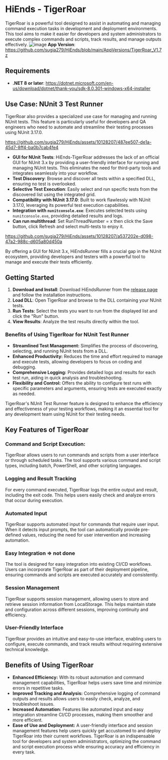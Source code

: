 # HiEnds - TigerRoar
TigerRoar is a powerful tool designed to assist in automating and managing command execution tasks in development and deployment environments. This tool aims to make it easier for developers and system administrators to execute complex commands and scripts, track results, and manage outputs effectively.
![image](https://github.com/sugia279/HiEnds/assets/10128207/04f4d254-fce4-4422-ad37-3efbf60a83aa)
**App Version**:
https://github.com/sugia279/HiEnds/blob/main/AppVersions/TigerRoar_V1.7z

## Requirements
- **.NET 8 or later**: https://dotnet.microsoft.com/en-us/download/dotnet/thank-you/sdk-8.0.301-windows-x64-installer
   
## Use Case: NUnit 3 Test Runner
TigerRoar also provides a specialized use case for managing and running NUnit tests. This feature is particularly useful for developers and QA engineers who need to automate and streamline their testing processes using NUnit 3.17.0.

https://github.com/sugia279/HiEnds/assets/10128207/487ee507-de1a-45d7-8ff4-ba0b7cab4fe4

- **GUI for NUnit Tests**: HiEnds-TigerRoar addresses the lack of an official GUI for NUnit 3.x by providing a user-friendly interface for running and managing NUnit tests. This eliminates the need for third-party tools and integrates seamlessly into your workflow.
- **Test Discovery**: Browse and discover all tests within a specified DLL, ensuring no test is overlooked.
- **Selective Test Execution**: Easily select and run specific tests from the discovered list using the integrated grid.
- **Compatibility with NUnit 3.17.0**: Built to work flawlessly with NUnit 3.17.0, leveraging its powerful test execution capabilities.
- **Integration with `nunitconsole.exe`**: Executes selected tests using `nunitconsole.exe`, providing detailed results and logs.
- **Can run multithread**: Set RunThreadNumber = x then click the Save button, click Refresh and select multi-tests to enjoy it.

https://github.com/sugia279/HiEnds/assets/10128207/a537202e-d098-47a2-988c-d605a80d450a

By offering a GUI for NUnit 3.x, HiEndsRunner fills a crucial gap in the NUnit ecosystem, providing developers and testers with a powerful tool to manage and execute their tests efficiently.

## Getting Started

1. **Download and Install**: Download HiEndsRunner from the [release page](#) and follow the installation instructions.
2. **Load DLL**: Open TigerRoar and browse to the DLL containing your NUnit tests.
3. **Run Tests**: Select the tests you want to run from the displayed list and click the "Run" button.
4. **View Results**: Analyze the test results directly within the tool.

### Benefits of Using TigerRoar for NUnit Test Runner

- **Streamlined Test Management:** Simplifies the process of discovering, selecting, and running NUnit tests from a DLL.
- **Enhanced Productivity:** Reduces the time and effort required to manage and execute tests, allowing developers to focus on coding and debugging.
- **Comprehensive Logging:** Provides detailed logs and results for each test run, aiding in quick analysis and troubleshooting.
- **Flexibility and Control:** Offers the ability to configure test runs with specific parameters and arguments, ensuring tests are executed exactly as needed.

TigerRoar's NUnit Test Runner feature is designed to enhance the efficiency and effectiveness of your testing workflows, making it an essential tool for any development team using NUnit for their testing needs.

## Key Features of TigerRoar
### Command and Script Execution:
TigerRoar allows users to run commands and scripts from a user interface or through scheduled tasks. The tool supports various command and script types, including batch, PowerShell, and other scripting languages.
### Logging and Result Tracking
For every command executed, TigerRoar logs the entire output and result, including the exit code. This helps users easily check and analyze errors that occur during execution.
### Automated Input
TigerRoar supports automated input for commands that require user input. When it detects input prompts, the tool can automatically provide pre-defined values, reducing the need for user intervention and increasing automation.
### Easy Integration => not done
The tool is designed for easy integration into existing CI/CD workflows. Users can incorporate TigerRoar as part of their deployment pipeline, ensuring commands and scripts are executed accurately and consistently.
### Session Management
TigerRoar supports session management, allowing users to store and retrieve session information from LocalStorage. This helps maintain state and configuration across different sessions, improving continuity and efficiency.
### User-Friendly Interface
TigerRoar provides an intuitive and easy-to-use interface, enabling users to configure, execute commands, and track results without requiring extensive technical knowledge.
## Benefits of Using TigerRoar
- **Enhanced Efficiency:** With its robust automation and command management capabilities, TigerRoar helps users save time and minimize errors in repetitive tasks.
- **Improved Tracking and Analysis:** Comprehensive logging of command outputs and results allows users to easily check, analyze, and troubleshoot issues.
- **Increased Automation:** Features like automated input and easy integration streamline CI/CD processes, making them smoother and more efficient.
- **Ease of Use and Deployment:** A user-friendly interface and session management features help users quickly get accustomed to and deploy TigerRoar into their current workflows.
TigerRoar is an indispensable tool for developers and system administrators, optimizing the command and script execution process while ensuring accuracy and efficiency in every task.

